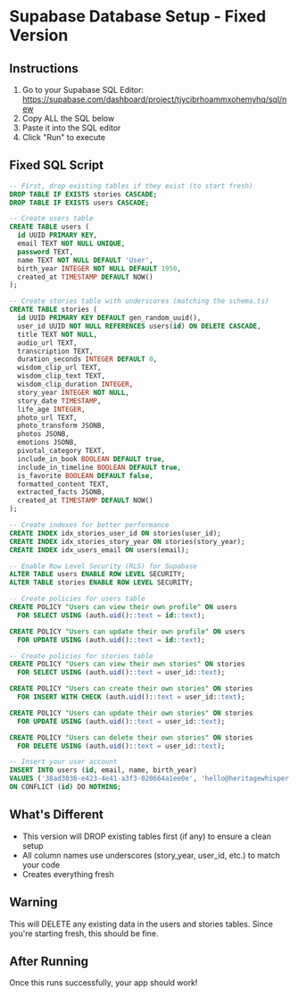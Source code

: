 # Supabase Database Setup - Fixed Version

## Instructions
1. Go to your Supabase SQL Editor: https://supabase.com/dashboard/project/tjycibrhoammxohemyhq/sql/new
2. Copy ALL the SQL below
3. Paste it into the SQL editor
4. Click "Run" to execute

## Fixed SQL Script

```sql
-- First, drop existing tables if they exist (to start fresh)
DROP TABLE IF EXISTS stories CASCADE;
DROP TABLE IF EXISTS users CASCADE;

-- Create users table
CREATE TABLE users (
  id UUID PRIMARY KEY,
  email TEXT NOT NULL UNIQUE,
  password TEXT,
  name TEXT NOT NULL DEFAULT 'User',
  birth_year INTEGER NOT NULL DEFAULT 1950,
  created_at TIMESTAMP DEFAULT NOW()
);

-- Create stories table with underscores (matching the schema.ts)
CREATE TABLE stories (
  id UUID PRIMARY KEY DEFAULT gen_random_uuid(),
  user_id UUID NOT NULL REFERENCES users(id) ON DELETE CASCADE,
  title TEXT NOT NULL,
  audio_url TEXT,
  transcription TEXT,
  duration_seconds INTEGER DEFAULT 0,
  wisdom_clip_url TEXT,
  wisdom_clip_text TEXT,
  wisdom_clip_duration INTEGER,
  story_year INTEGER NOT NULL,
  story_date TIMESTAMP,
  life_age INTEGER,
  photo_url TEXT,
  photo_transform JSONB,
  photos JSONB,
  emotions JSONB,
  pivotal_category TEXT,
  include_in_book BOOLEAN DEFAULT true,
  include_in_timeline BOOLEAN DEFAULT true,
  is_favorite BOOLEAN DEFAULT false,
  formatted_content TEXT,
  extracted_facts JSONB,
  created_at TIMESTAMP DEFAULT NOW()
);

-- Create indexes for better performance
CREATE INDEX idx_stories_user_id ON stories(user_id);
CREATE INDEX idx_stories_story_year ON stories(story_year);
CREATE INDEX idx_users_email ON users(email);

-- Enable Row Level Security (RLS) for Supabase
ALTER TABLE users ENABLE ROW LEVEL SECURITY;
ALTER TABLE stories ENABLE ROW LEVEL SECURITY;

-- Create policies for users table
CREATE POLICY "Users can view their own profile" ON users
  FOR SELECT USING (auth.uid()::text = id::text);

CREATE POLICY "Users can update their own profile" ON users
  FOR UPDATE USING (auth.uid()::text = id::text);

-- Create policies for stories table
CREATE POLICY "Users can view their own stories" ON stories
  FOR SELECT USING (auth.uid()::text = user_id::text);

CREATE POLICY "Users can create their own stories" ON stories
  FOR INSERT WITH CHECK (auth.uid()::text = user_id::text);

CREATE POLICY "Users can update their own stories" ON stories
  FOR UPDATE USING (auth.uid()::text = user_id::text);

CREATE POLICY "Users can delete their own stories" ON stories
  FOR DELETE USING (auth.uid()::text = user_id::text);

-- Insert your user account
INSERT INTO users (id, email, name, birth_year)
VALUES ('38ad3036-e423-4e41-a3f3-020664a1ee0e', 'hello@heritagewhisper.com', 'User', 1950)
ON CONFLICT (id) DO NOTHING;
```

## What's Different
- This version will DROP existing tables first (if any) to ensure a clean setup
- All column names use underscores (story_year, user_id, etc.) to match your code
- Creates everything fresh

## Warning
This will DELETE any existing data in the users and stories tables. Since you're starting fresh, this should be fine.

## After Running
Once this runs successfully, your app should work!